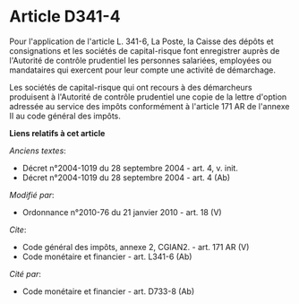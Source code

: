 # Article D341-4

Pour l'application de l'article L. 341-6, La Poste, la Caisse des dépôts et consignations et les sociétés de capital-risque
font enregistrer auprès de l'Autorité de contrôle prudentiel les personnes salariées, employées ou mandataires qui exercent
pour leur compte une activité de démarchage. 

Les sociétés de capital-risque qui ont recours à des démarcheurs produisent à l'Autorité de contrôle prudentiel une copie de
la lettre d'option adressée au service des impôts conformément à l'article 171 AR de l'annexe II au code général des impôts.

**Liens relatifs à cet article**

_Anciens textes_:

  - Décret n°2004-1019 du 28 septembre 2004 - art. 4, v. init.
  - Décret n°2004-1019 du 28 septembre 2004 - art. 4 (Ab)

_Modifié par_:

  - Ordonnance n°2010-76 du 21 janvier 2010 - art. 18 (V)

_Cite_:

  - Code général des impôts, annexe 2, CGIAN2. - art. 171 AR (V)
  - Code monétaire et financier - art. L341-6 (Ab)

_Cité par_:

  - Code monétaire et financier - art. D733-8 (Ab)
